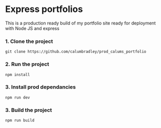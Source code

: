 # Express portfolios

This is a production ready build of my portfolio site ready for deployment with Node JS and express

### 1. Clone the project
```shell
git clone https://github.com/calumbradley/prod_calums_portfolio
```

### 2. Run the project
```shell
npm install
```

### 3. Install prod dependancies
```shell
npm run dev
```

### 3. Build the project
```shell
npm run build
```